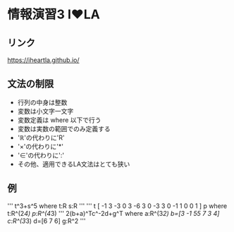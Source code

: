 # 情報演習3 I❤️LA

## リンク
https://iheartla.github.io/

## 文法の制限
- 行列の中身は整数
- 変数は小文字一文字
- 変数定義は where 以下で行う
- 変数は実数の範囲でのみ定義する
- 'ℝ'の代わりに'R'
- '×'の代わりに'*'
- '∈'の代わりに':'
- その他、適用できるLA文法はとても狭い

## 例
'''
t^3+s^5
where
t:R
s:R
'''
'''
t [ -1  3 -3  0
     3 -6  3  0
    -3  3  0 -1
     1  0  0  1 ] p
where
t:R^(2*4)
p:R^(4*3)
'''
2(b+a)^Tc^-2d+g^T
where
a:R^(3*2)
b=[3 -1 
   55 7
   3 4]
c:R^(3*3)
d=[6 
   7 
   6]
g:R^2
'''